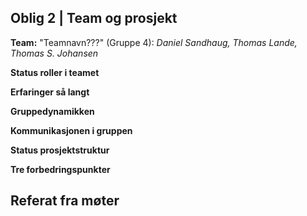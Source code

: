 ## Oblig 2 | Team og prosjekt

**Team:** "Teamnavn???" (Gruppe 4): *Daniel Sandhaug, Thomas Lande, Thomas S. Johansen*

**Status roller i teamet**

**Erfaringer så langt**

**Gruppedynamikken**

**Kommunikasjonen i gruppen**

**Status prosjektstruktur**

**Tre forbedringspunkter**

## Referat fra møter
